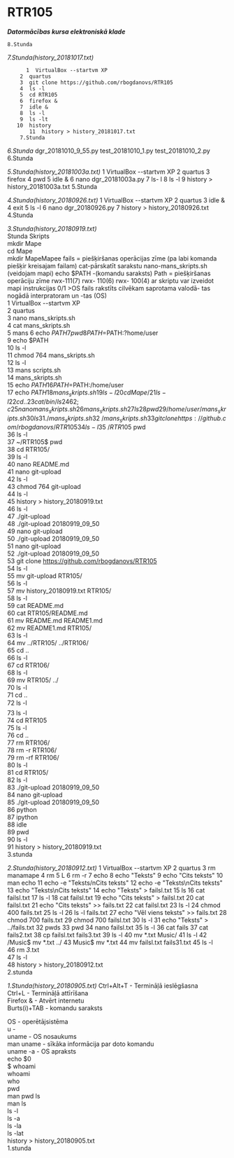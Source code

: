 # RTR105
***Datormācības kursa elektroniskā klade***
    
    8.Stunda   
       
*7.Stunda(history_20181017.txt)*
```
      1  VirtualBox --startvm XP
    2  quartus
    3  git clone https://github.com/rbogdanovs/RTR105
    4  ls -l
    5  cd RTR105
    6  firefox &
    7  idle &
    8  ls -l
    9  ls -lt
   10  history
       11  history > history_20181017.txt
    7.Stunda
```
*6.Stunda*
    dgr_20181010_9_55.py
    test_20181010_1.py
    test_20181010_2.py
    6.Stunda

*5.Stunda(history_20181003a.txt)*
      1  VirtualBox --startvm XP
    2  quartus
    3  firefox
    4  pwd
    5  idle &
    6  nano dgr_20181003a.py
    7  ls- l
    8  ls -l
       9  history > history_20181003a.txt
    5.Stunda

*4.Stunda(history_20180926.txt)*
      1  VirtualBox --startvm XP
    2  quartus
    3  idle &
    4  exit
    5  ls -l
    6  nano dgr_20180926.py
       7  history > history_20180926.txt
    4.Stunda

*3.Stunda(history_20180919.txt)*   
      Stunda Skripts  
  mkdir Mape  
  cd	Mape  
  mkdir MapeMapee fails = piešķiršanas operācijas zīme (pa labi komanda piešķir kreisajam failam) cat-pārskatīt sarakstu nano-mans_skripts.sh (veidojam mapi) echo $PATH -(komandu saraksts) Path = piešķiršanas operāciju zīme rwx-111(7) rwx- 110(6) rwx- 100(4) ar skriptu var izveidot mapi instrukcijas 0/1 >OS fails rakstīts cilvēkam saprotama valodā- tas nogādā interpratoram un -tas (OS)      
        1  VirtualBox --startvm XP  
      2  quartus  
      3  nano mans_skripts.sh  
      4  cat mans_skripts.sh  
      5  mans
      6  echo $PATH  
      7  pwd  
      8  PATH=$PATH:?home/user  
      9  echo $PATH   
     10  ls -l  
     11  chmod 764 mans_skripts.sh   
     12  ls -l  
     13  mans scripts.sh  
     14  mans_skripts.sh   
     15  echo $PATH  
     16  PATH=$PATH:/home/user  
     17  echo $PATH  
     18  mans_skripts.sh   
     19  ls -l  
     20  cd Mape/   
     21  ls -l  
     22  cd ..  
     23  cat /bin/ls  
     24  62;c  
     25  nano mans_skripts.sh   
     26  mans_skripts.sh   
     27  ls  
     28  pwd  
     29  /home/user/mans_skripts.sh  
     30  ls  
     31  ./mans_skripts.sh  
     32  ~/mans_skripts.sh   
     33  git clone https://github.com/rbogdanovs/RTR105  
     34  ls -l  
     35  ~/RTR105$ pwd  
     36  ls -l  
     37  ~/RTR105$ pwd  
     38  cd RTR105/  
     39  ls -l  
     40  nano README.md   
     41  nano git-upload  
     42  ls -l  
     43  chmod 764 git-upload   
     44  ls -l  
     45  history > history_20180919.txt  
     46  ls -l  
     47  ./git-upload  
     48  ./git-upload 20180919_09_50    
     49  nano git-upload  
     50  ./git-upload 20180919_09_50  
     51  nano git-upload  
     52  ./git-upload 20180919_09_50  
     53  git clone https://github.com/rbogdanovs/RTR105  
     54  ls -l  
     55  mv git-upload RTR105/  
     56  ls -l  
     57  mv history_20180919.txt RTR105/  
     58  ls -l  
     59  cat README.md   
     60  cat RTR105/README.md    
     61  mv README.md README1.md   
     62  mv README1.md RTR105/  
     63  ls -l  
     64  mv ../RTR105/ ../RTR106/  
     65  cd ..  
     66  ls -l  
     67  cd RTR106/  
     68  ls -l  
     69  mv RTR105/ ../  
     70  ls -l  
     71  cd ..  
     72  ls -l\  
     73  ls -l  
     74  cd RTR105  
     75  ls -l  
     76  cd ..  
     77  rm RTR106/  
     78  rm -r RTR106/  
     79  rm -rf RTR106/  
     80  ls -l  
     81  cd RTR105/  
     82  ls -l  
     83  ./git-upload 20180919_09_50  
     84  nano git-upload  
     85  ./git-upload 20180919_09_50  
     86  python  
     87  ipython  
     88  idle  
     89  pwd  
     90  ls -l  
         91  history > history_20180919.txt    
        3.stunda
        
*2.Stunda(history_20180912.txt)*
    1  VirtualBox --startvm XP
      2  quartus
      3  rm manamape
     4  rm
      5  L
      6  rm -r
     7  echo
      8  echo "Teksts"
      9  echo "Cits teksts"
     10  man echo
     11  echo -e "Teksts/nCits teksts"
     12  echo -e "Teksts\nCits teksts"
     13  echo "Teksts\nCits teksts"
     14  echo "Teksts" > failsl.txt
     15  ls
     16  cat failsl.txt
     17  ls -l
     18  cat failsl.txt
     19  echo "Cits teksts" > failsl.txt
     20  cat failsl.txt
     21  echo "Cits teksts" >> fails.txt
     22  cat failsl.txt
     23  ls -l
     24  chmod 400 fails.txt
     25  ls -l
     26  ls -l fails.txt
     27  echo "Vēl viens teksts" >> fails.txt
     28  chmod 700 fails.txt
     29  chmod 700 failsl.txt
     30  ls -l
     31  echo "Teksts" > ../fails.txt
     32  pwds
     33  pwd
     34  nano failsl.txt
     35  ls -l
     36  cat fails
     37  cat fails2.txt
     38  cp failsl.txt fails3.txt
     39  ls -l
     40  mv *.txt Music/
     41  ls -l
     42  /Music$ mv *.txt ../
     43  Music$ mv *.txt
     44  mv failsl.txt fails31.txt
     45  ls -l  
     46  rm *3*.txt   
     47  ls -l  
         48 history > history_20180912.txt  
      2.stunda    

*1.Stunda(history_20180905.txt)*
  Ctrl+Alt+T  - Termināļā ieslēgšasna  
  Ctrl+L   - Termināļā attīrīšana  
  Firefox &   - Atvērt internetu  
  Burts(i)+TAB    - komandu saraksts  



  OS  - operētājsistēma  
  u   -   
  uname  - OS nosaukums  
  man uname   - sīkāka informācija par doto komandu  
  uname -a   - OS apraksts  
  echo $0  
  $ whoami  
  whoami  
  who  
  pwd  
  man pwd
  ls  
  man ls  
  ls -l  
  ls -a  
  ls -la  
  ls -lat  
     history > history_20180905.txt  
  1.stunda  
